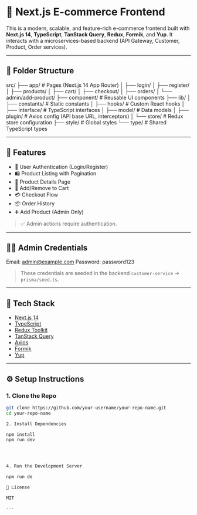 
# 🛒 Next.js E-commerce Frontend

This is a modern, scalable, and feature-rich e-commerce frontend built with **Next.js 14**, **TypeScript**, **TanStack Query**, **Redux**, **Formik**, and **Yup**. It interacts with a microservices-based backend (API Gateway, Customer, Product, Order services).

---

## 📁 Folder Structure

src/ ├── app/                 # Pages (Next.js 14 App Router) │   ├── login/ │   ├── register/ │   ├── products/ │   ├── cart/ │   ├── checkout/ │   ├── orders/ │   └── admin/add-product/ ├── component/           # Reusable UI components ├── lib/ │   ├── constants/       # Static constants │   ├── hooks/           # Custom React hooks │   ├── interface/       # TypeScript interfaces │   ├── model/           # Data models │   ├── plugin/          # Axios config (API base URL, interceptors) │   └── store/           # Redux store configuration ├── style/               # Global styles └── type/                # Shared TypeScript types

---

## 🚀 Features

- 🔐 User Authentication (Login/Register)
- 🛍️ Product Listing with Pagination
- 📄 Product Details Page
- 🛒 Add/Remove to Cart
- 💳 Checkout Flow
- 📦 Order History
- ➕ Add Product (Admin Only)

> ✅ Admin actions require authentication.

---

## 👨‍💻 Admin Credentials

Email: admin@example.com
Password: password123

> These credentials are seeded in the backend `customer-service` → `prisma/seed.ts`.

---

## 🧰 Tech Stack

- [Next.js 14](https://nextjs.org/)
- [TypeScript](https://www.typescriptlang.org/)
- [Redux Toolkit](https://redux-toolkit.js.org/)
- [TanStack Query](https://tanstack.com/query)
- [Axios](https://axios-http.com/)
- [Formik](https://formik.org/)
- [Yup](https://github.com/jquense/yup)

---

## ⚙️ Setup Instructions

### 1. Clone the Repo

```bash
git clone https://github.com/your-username/your-repo-name.git
cd your-repo-name

2. Install Dependencies

npm install
npm run dev


 

4. Run the Development Server

npm run de

📄 License

MIT

---

 
